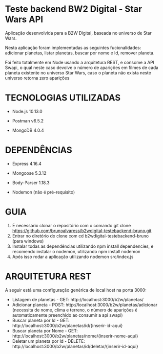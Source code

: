 # Teste backend BW2 Digital - Star Wars API

Aplicação desenvolvida para a B2W Digital, baseada no universo de Star Wars.

Nesta aplicação foram implementadas as seguintes fucionalidades: adicionar planetas, listar planetas, buscar por nome e Id, remover planeta.

Foi feito totalmente em Node usando a arquitetura REST, e consome a API Swapi, o qual neste caso devolve o número de aparições em filmes de cada planeta existente no universo Star Wars, caso o planeta não exista neste universo retorna zero aparições

# TECNOLOGIAS UTILIZADAS

- Node.js 10.13.0

- Postman v6.5.2

- MongoDB 4.0.4

# DEPENDÊNCIAS

- Express 4.16.4

- Mongoose 5.3.12

- Body-Parser 1.18.3

- Nodemon (não é pré-requisito)


# GUIA 

1. É necessário clonar o repositório com o comando git clone https://github.com/brunoalvaress/b2wdigital-testebackend-bruno.git
2. Entrar no diretório do clone com cd b2wdigital-testebackend-bruno (para windows)
3. Instalar todas as dependências utilizando npm install dependencies, e recomendo instalar o nodemon, utilizando npm install nodemon
4. Após isso rodar a aplicação utilizando nodemon src/index.js

# ARQUITETURA REST 

A seguir está uma configuração genérica de local host na porta 3000:

- Listagem de planetas - GET: http://localhost:3000/b2w/planetas/
- Adicionar planeta - POST: http://localhost:3000/b2w/planetas/adicionar (necessita de nome, clima e terreno, o número de aparições é automaticamente preenchido ao consumir a api swapi)
- Buscar planeta por Id - GET: http://localhost:3000/b2w/planetas/id/{inserir-id-aqui}
- Buscar planeta por Nome - GET: http://localhost:3000/b2w/planetas/nome/{inserir-nome-aqui}
- Deletar um planeta por Id - DELETE: http://localhost:3000/b2w/planetas/id/deletar/{inserir-id-aqui}
